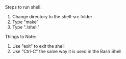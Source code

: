 Steps to run shell:
1. Change directory to the shell-src folder
2. Type "make"  
3. Type "./shell"

Things to Note:
1. Use "exit" to exit the shell
2. Use "Ctrl-C" the same way it is used in the Bash Shell
